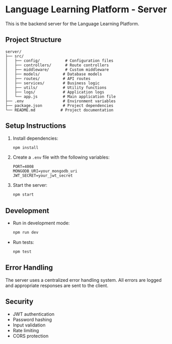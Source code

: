 # Language Learning Platform - Server

This is the backend server for the Language Learning Platform.

## Project Structure

```
server/
├── src/
│   ├── config/           # Configuration files
│   ├── controllers/      # Route controllers
│   ├── middleware/       # Custom middleware
│   ├── models/          # Database models
│   ├── routes/          # API routes
│   ├── services/        # Business logic
│   ├── utils/           # Utility functions
│   ├── logs/            # Application logs
│   └── app.js           # Main application file
├── .env                 # Environment variables
├── package.json         # Project dependencies
└── README.md           # Project documentation
```

## Setup Instructions

1. Install dependencies:
   ```bash
   npm install
   ```

2. Create a `.env` file with the following variables:
   ```
   PORT=4008
   MONGODB_URI=your_mongodb_uri
   JWT_SECRET=your_jwt_secret
   ```

3. Start the server:
   ```bash
   npm start
   ```

## Development

- Run in development mode:
  ```bash
  npm run dev
  ```

- Run tests:
  ```bash
  npm test
  ```

## Error Handling

The server uses a centralized error handling system. All errors are logged and appropriate responses are sent to the client.

## Security

- JWT authentication
- Password hashing
- Input validation
- Rate limiting
- CORS protection 